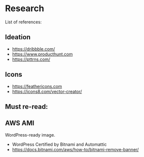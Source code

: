# Research

List of references:


## Ideation
- https://dribbble.com/
- https://www.producthunt.com
- https://pttrns.com/

## Icons 
- https://feathericons.com
- https://icons8.com/vector-creator/


## Must re-read:


## AWS AMI

WordPress-ready image. 
- WordPress Certified by Bitnami and Automattic
- https://docs.bitnami.com/aws/how-to/bitnami-remove-banner/

